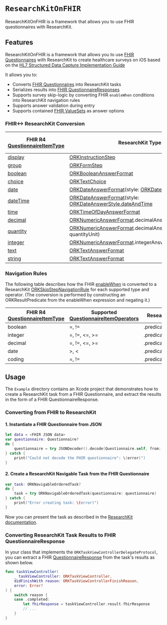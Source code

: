 # ``ResearchKitOnFHIR``

ResearchKitOnFHIR is a framework that allows you to use FHIR questionnaires with ResearchKit.

<!--
                  
This source file is part of the ResearchKitOnFHIR open source project

SPDX-FileCopyrightText: 2022 Stanford Biodesign for Digital Health and the project authors (see CONTRIBUTORS.md)

SPDX-License-Identifier: MIT
             
-->

## Features

ResearchKitOnFHIR is a framework that allows you to use [FHIR Questionnaires](https://www.hl7.org/fhir/questionnaire.html) with ResearchKit to create healthcare surveys on iOS based on the [HL7 Structured Data Capture Implementation Guide](http://build.fhir.org/ig/HL7/sdc/)

It allows you to:
- Converts [FHIR Questionnaires](https://www.hl7.org/fhir/questionnaire.html) into ResearchKit tasks
- Serializes results into [FHIR QuestionnaireResponses](https://www.hl7.org/FHIR/questionnaireresponse.html)
- Supports survey skip-logic by converting FHIR `enableWhen` conditions into ResearchKit navigation rules
- Supports answer validation during entry
- Supports contained [FHIR ValueSets](https://www.hl7.org/fhir/valueset.html) as answer options

### FHIR<-> ResearchKit Conversion

| FHIR R4 [QuestionnaireItemType](https://www.hl7.org/fhir/valueset-item-type.html) | ResearchKit Type | FHIR Response Type
|------------------------------|-----------------------------|--------------------------|
| [display](https://www.hl7.org/fhir/codesystem-item-type.html#item-type-display) | [ORKInstructionStep](http://researchkit.org/docs/Classes/ORKInstructionStep.html) | *none*
| [group](https://www.hl7.org/fhir/codesystem-item-type.html#item-type-group) | [ORKFormStep](http://researchkit.org/docs/Classes/ORKFormStep.html) | *none*
| [boolean](https://www.hl7.org/fhir/codesystem-item-type.html#item-type-boolean) | [ORKBooleanAnswerFormat](http://researchkit.org/docs/Classes/ORKBooleanAnswerFormat.html) | valueBoolean
| [choice](https://www.hl7.org/fhir/codesystem-item-type.html#item-type-choice) | [ORKTextChoice](http://researchkit.org/docs/Classes/ORKTextChoice.html) | valueCoding  
| [date](https://www.hl7.org/fhir/codesystem-item-type.html#item-type-date) | [ORKDateAnswerFormat](http://researchkit.org/docs/Classes/ORKDateAnswerFormat.html)(style: [ORKDateAnswerStyle.date](http://researchkit.org/docs/Constants/ORKDateAnswerStyle.html) | valueDate 
| [dateTime](https://www.hl7.org/fhir/codesystem-item-type.html#item-type-dateTime) | [ORKDateAnswerFormat](http://researchkit.org/docs/Classes/ORKDateAnswerFormat.html)(style: [ORKDateAnswerStyle.dateAndTime](http://researchkit.org/docs/Constants/ORKDateAnswerStyle.html) | valueDateTime 
| [time](https://www.hl7.org/fhir/codesystem-item-type.html#item-type-time) | [ORKTimeOfDayAnswerFormat](http://researchkit.org/docs/Classes/ORKTimeOfDayAnswerFormat.html) | valueTime 
| [decimal](https://www.hl7.org/fhir/codesystem-item-type.html#item-type-decimal) | [ORKNumericAnswerFormat](http://researchkit.org/docs/Classes/ORKNumericAnswerFormat.html).decimalAnswerFormat | valueDecimal 
| [quantity](https://www.hl7.org/fhir/codesystem-item-type.html#item-type-quantity) | [ORKNumericAnswerFormat](http://researchkit.org/docs/Classes/ORKNumericAnswerFormat.html).decimalAnswerFormat(withUnit: quantityUnit) | valueQuantity 
| [integer](https://www.hl7.org/fhir/codesystem-item-type.html#item-type-integer) | [ORKNumericAnswerFormat](http://researchkit.org/docs/Classes/ORKNumericAnswerFormat.html).integerAnswerFormat | valueInteger 
| [text](https://www.hl7.org/fhir/codesystem-item-type.html#item-type-text) | [ORKTextAnswerFormat](http://researchkit.org/docs/Classes/ORKTextAnswerFormat.html) | valueString 
| [string](https://www.hl7.org/fhir/codesystem-item-type.html#item-type-string) | [ORKTextAnswerFormat](http://researchkit.org/docs/Classes/ORKTextAnswerFormat.html) | valueString 

### Navigation Rules

The following table describes how the FHIR [enableWhen](https://www.hl7.org/fhir/questionnaire-definitions.html#Questionnaire.item.enableWhen) is converted to a ResearchKit [ORKSkipStepNavigationRule](http://researchkit.org/docs/Classes/ORKSkipStepNavigationRule.html) for each supported type and operator. (The conversion is performed by constructing an ORKResultPredicate from the enableWhen expression and negating it.)

| FHIR R4 [QuestionnaireItemType](https://www.hl7.org/fhir/valueset-item-type.html) | Supported [QuestionnaireItemOperators](https://www.hl7.org/fhir/valueset-questionnaire-enable-operator.html) | ResearchKit [ORKResultPredicate](http://researchkit.org/docs/Classes/ORKResultPredicate.html) |
| ---------------------------- | ------------------- | ------------------------------ |
| boolean | =, != | .predicateForBooleanQuestionResult
| integer | =, !=, <=, >= | .predicateForNumericQuestionResult
| decimal | =, !=, <=, >= | .predicateForNumericQuestionResult
| date | >, < | .predicateForDateQuestionResult
| coding | =, != | .predicateForChoiceQuestionResult


## Usage
The `Example` directory contains an Xcode project that demonstrates how to create a ResearchKit task from a FHIR Questionnaire, and extract the results in the form of a FHIR QuestionnaireResponse.

### Converting from FHIR to ResearchKit

#### 1. Instantiate a FHIR Questionnaire from JSON

```swift
let data = <FHIR JSON data>
var questionnaire: Questionnaire?
do {
    questionnaire = try JSONDecoder().decode(Questionnaire.self, from: data)
} catch {
    print("Could not decode the FHIR questionnaire": \(error)")
}
```

#### 2. Create a ResearchKit Navigable Task from the FHIR Questionnaire

```swift
var task: ORKNavigableOrderedTask?
do {
    task = try ORKNavigableOrderedTask(questionnaire: questionnaire)
} catch {
    print("Error creating task: \(error)")
}
```

Now you can present the task as described in the [ResearchKit documentation](https://github.com/StanfordBDHG/researchkit#4-present-the-task).

### Converting ResearchKit Task Results to FHIR QuestionnaireResponse

In your class that implements the `ORKTaskViewControllerDelegateProtocol`, you can extract a FHIR [QuestionnaireResponse](https://www.hl7.org/FHIR/questionnaireresponse.html) from the task's results as shown below.

```swift
func taskViewController(
    _ taskViewController: ORKTaskViewController, 
    didFinishWith reason: ORKTaskViewControllerFinishReason, 
    error: Error?
) {
    switch reason {
    case .completed:
        let fhirResponse = taskViewController.result.fhirResponse
        // ...
    }
}
```
